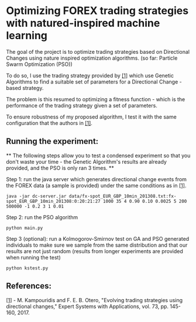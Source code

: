 # Optimizing FOREX trading strategies with natured-inspired machine learning 

The goal of the project is to optimize trading strategies based on Directional Changes using nature inspired optimization algorithms. (so far: Particle Swarm Optimization (PSO))

To do so, I use the trading strategy provided by [[1]](http://www.kampouridis.net/papers/DC-GA.pdf) which use Genetic Algorithms to find a suitable set of parameters for a Directional Change - based strategy.

The problem is this resumed to optimizing a fitness function - which is the performance of the trading strategy given a set of parameters.

To ensure robustness of my proposed algorithm, I test it with the same configuration that the authors in [[1]](http://www.kampouridis.net/papers/DC-GA.pdf).


## Running the experiment:

** The following steps allow you to test a condensed experiment so that you don't waste your time - the Genetic Algorithm's results are already provided, and the PSO is only ran 3 times. **


Step 1: run the java server which generates directional change events from the FOREX data (a sample is provided) under the same conditions as in [[1]](http://www.kampouridis.net/papers/DC-GA.pdf).
```
java -jar dc-server.jar data/fx-spot_EUR_GBP_10min_201308.txt:fx-spot_EUR_GBP_10min_201308:0:20:21:27 1000 35 4 0.90 0.10 0.0025 5 200 500000 -1 0.2 3 1 0.01
```

Step 2: run the PSO algorithm 
```
python main.py
```

Step 3 (optional): run a Kolmogorov-Smirnov test on GA and PSO generated individuals to make sure we sample from the same distribution and that our results are not just random (results from longer experiments are provided when running the test)
```
python kstest.py 
```


## References:
[[1]](http://www.kampouridis.net/papers/DC-GA.pdf) - M. Kampouridis and F. E. B. Otero, "Evolving trading strategies using directional changes," Expert Systems with Applications, vol. 73, pp. 145-160, 2017.
